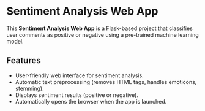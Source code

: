 # Sentiment Analysis Web App

This **Sentiment Analysis Web App** is a Flask-based project that classifies user comments as positive or negative using a pre-trained machine learning model.

## Features
- User-friendly web interface for sentiment analysis.
- Automatic text preprocessing (removes HTML tags, handles emoticons, stemming).
- Displays sentiment results (positive or negative).
- Automatically opens the browser when the app is launched.
